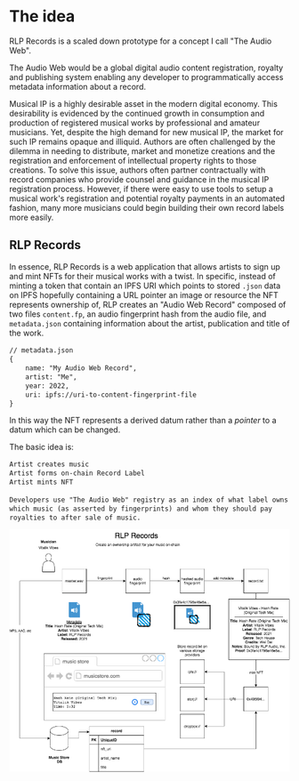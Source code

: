 # The idea

RLP Records is a scaled down prototype for a concept I call "The Audio Web". 

The Audio Web would be a global digital audio content registration, royalty and publishing system enabling any developer to programmatically access metadata information about a record.

Musical IP is a highly desirable asset in the modern digital economy.  This desirability is evidenced by the continued growth in consumption and production of registered musical works by professional and amateur musicians. Yet, despite the high demand for new musical IP, the market for such IP remains opaque and illiquid. Authors are often challenged by the dilemma in needing to distribute, market and monetize creations and the registration and enforcement of intellectual property rights to those creations. To solve this issue, authors often partner contractually with record companies who provide counsel and guidance in the musical IP registration process. However, if there were easy to use tools to setup a musical work's registration and potential royalty payments in an automated fashion, many more musicians could begin building their own record labels more easily.

## RLP Records
In essence, RLP Records is a web application that allows artists to sign up and mint NFTs for their musical works with a twist. In specific, instead of minting a token that contain an IPFS URI which points to stored `.json` data on IPFS hopefully containing a URL pointer an image or resource the NFT represents ownership of, RLP creates an "Audio Web Record" composed of two files `content.fp`, an audio fingerprint hash from the audio file, and `metadata.json` containing information about the artist, publication and title of the work.

```
// metadata.json
{
	name: "My Audio Web Record",
	artist: "Me",
	year: 2022,
    uri: ipfs://uri-to-content-fingerprint-file
}
```

In this way the NFT represents a derived datum rather than a _pointer_ to a datum which can be changed.

The basic idea is:
```
Artist creates music 
Artist forms on-chain Record Label
Artist mints NFT

Developers use "The Audio Web" registry as an index of what label owns which music (as asserted by fingerprints) and whom they should pay royalties to after sale of music.
```

![Design](../docs/rlp-records-design.png)

